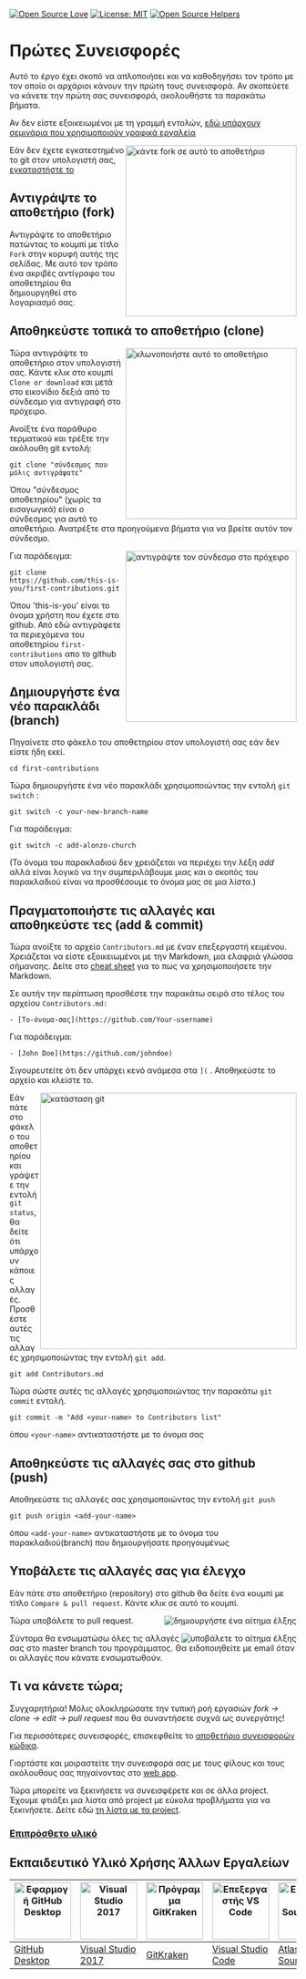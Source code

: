 ﻿[![Open Source Love](https://badges.frapsoft.com/os/v1/open-source.svg?v=103)](https://github.com/ellerbrock/open-source-badges/)
[![License: MIT](https://img.shields.io/badge/License-MIT-green.svg)](https://opensource.org/licenses/MIT)
[![Open Source Helpers](https://www.codetriage.com/roshanjossey/first-contributions/badges/users.svg)](https://www.codetriage.com/roshanjossey/first-contributions)

# Πρώτες Συνεισφορές

Αυτό το έργο έχει σκοπό να απλοποιήσει και να καθοδηγήσει τον τρόπο με τον οποίο οι αρχάριοι κάνουν την πρώτη τους συνεισφορά. Αν σκοπεύετε να κάνετε την πρώτη σας συνεισφορά, ακολουθήστε τα παρακάτω βήματα. 

Αν δεν είστε εξοικειωμένοι με τη γραμμή εντολών, [εδώ υπάρχουν σεμινάρια που χρησιμοποιούν γραφικά εργαλεία](https://github.com/firstcontributions/first-contributions#tutorials-using-other-tools)

<img align="right" width="300" src="https://firstcontributions.github.io/assets/Readme/fork.png" alt="κάντε fork σε αυτό το αποθετήριο" />

Εάν δεν έχετε εγκατεστημένο το git στον υπολογιστή σας, [εγκαταστήστε το](https://help.github.com/articles/set-up-git/)

## Αντιγράψτε το αποθετήριο (fork)

Αντιγράψτε το αποθετήριο πατώντας το κουμπί με τίτλο `Fork` στην κορυφή αυτής της σελίδας. Με αυτό τον τρόπο ένα ακριβές αντίγραφο του αποθετηρίου θα δημιουργηθεί στο λογαριασμό σας.

## Αποθηκεύστε τοπικά το αποθετήριο (clone)

<img align="right" width="300" src="https://firstcontributions.github.io/assets/Readme/clone.png" alt="κλωνοποιήστε αυτό το αποθετήριο" />

Τώρα αντιγράψτε το αποθετήριο στον υπολογιστή σας. Κάντε κλικ στο κουμπί `Clone or download` και μετά στο εικονίδιο δεξιά από το σύνδεσμο για αντιγραφή στο πρόχειρο.

Ανοίξτε ένα παράθυρο τερματικού και τρέξτε την ακόλουθη git εντολή:

```
git clone "σύνδεσμος που μόλις αντιγράψατε"
```

Όπου "σύνδεσμος αποθετηρίου" (χωρίς τα εισαγωγικά) είναι ο σύνδεσμος για αυτό το αποθετήριο. Ανατρέξτε στα προηγούμενα βήματα για να βρείτε αυτόν τον σύνδεσμο.

<img align="right" width="300" src="https://firstcontributions.github.io/assets/Readme/copy-to-clipboard.png" alt="αντιγράψτε τον σύνδεσμο στο πρόχειρο" />

Για παράδειγμα:

```
git clone https://github.com/this-is-you/first-contributions.git
```

Όπου 'this-is-you' είναι το όνομα χρήστη που έχετε στο github. Από εδώ αντιγράφετε τα περιεχόμενα του αποθετηρίου `first-contributions` απο το github στον υπολογιστή σας.

## Δημιουργήστε ένα νέο παρακλάδι (branch)

Πηγαίνετε στο φάκελο του αποθετηρίου στον υπολογιστή σας εάν δεν είστε ήδη εκεί.

```
cd first-contributions
```

Τώρα δημιουργήστε ένα νέο παρακλάδι χρησιμοποιώντας την εντολή `git switch` :

```
git switch -c your-new-branch-name
```

Για παράδειγμα:

```
git switch -c add-alonzo-church
```

(Το όνομα του παρακλαδιού δεν χρειάζεται να περιέχει την λέξη _add_ αλλά είναι λογικό να την συμπεριλάβουμε μιας και ο σκοπός του παρακλαδιού είναι να προσθέσουμε το όνομα μας σε μια λίστα.)

## Πραγματοποιήστε τις αλλαγές και αποθηκεύστε τες (add & commit)

Τώρα ανοίξτε το αρχείο `Contributors.md` με έναν επεξεργαστή κειμένου. Χρειάζεται να είστε εξοικειωμένοι με την Markdown, μια ελαφριά γλώσσα σήμανσης. Δείτε στο [cheat sheet](https://github.com/adam-p/markdown-here/wiki/Markdown-Cheatsheet) για το πως να χρησιμοποιήσετε την Markdown.

Σε αυτήν την περίπτωση προσθέστε την παρακάτω σειρά στο τέλος του αρχείου `Contributors.md:`

```
- [Το-όνομα-σας](https://github.com/Your-username)
```

Για παράδειγμα:

```
- [John Doe](https://github.com/johndoe)
```

Σιγουρευτείτε ότι δεν υπάρχει κενό ανάμεσα στα `](` . Αποθηκεύστε το αρχείο και κλείστε το.

<img align="right" width="450" src="https://firstcontributions.github.io/assets/Readme/git-status.png" alt="κατάσταση git" />

Εάν πάτε στο φάκελο του αποθετηρίου και γράψετε την εντολή `git status`, θα δείτε ότι υπάρχουν κάποιες αλλαγές. Προσθέστε αυτές τις αλλαγές χρησιμοποιώντας την εντολή `git add`.

```
git add Contributors.md
```

Τώρα σώστε αυτές τις αλλαγές χρησιμοποιώντας την παρακάτω `git commit` εντολή.

```
git commit -m "Add <your-name> to Contributors list"
```

όπου `<your-name>` αντικαταστήστε με το όνομα σας

## Αποθηκεύστε τις αλλαγές σας στο github (push)

Αποθηκεύστε τις αλλαγές σας χρησιμοποιώντας την εντολή `git push`

```
git push origin <add-your-name>
```

όπου `<add-your-name>` αντικαταστήστε με το όνομα του παρακλαδιού(branch) που δημιουργήσατε προηγουμένως

## Υποβάλετε τις αλλαγές σας για έλεγχο

Εάν πάτε στο αποθετήριο (repository) στο github θα δείτε ένα κουμπί με τίτλο `Compare & pull request`. Κάντε κλικ σε αυτό το κουμπί.

<img style="float: right;" src="https://firstcontributions.github.io/assets/Readme/compare-and-pull.png" alt="δημιουργήστε ένα αίτημα έλξης" />

Τώρα υποβάλετε το pull request.

<img style="float: right;" src="https://firstcontributions.github.io/assets/Readme/submit-pull-request.png" alt="υποβάλετε το αίτημα έλξης" />

Σύντομα θα ενσωματώσω όλες τις αλλαγές σας στο master branch του προγράμματος. Θα ειδοποιηθείτε με email όταν οι αλλαγές που κάνατε ενσωματωθούν.

## Τι να κάνετε τώρα;

Συγχαρητήρια! Μόλις ολοκληρώσατε την τυπική ροή εργασιών _fork -> clone -> edit -> pull request_ που θα συναντήσετε συχνά ως συνεργάτης! 

Για περισσότερες συνεισφορές, επισκεφθείτε το [αποθετήριο συνεισφορών κώδικα](https://github.com/firstcontributions/first-contributions).

Γιορτάστε και μοιραστείτε την συνεισφορά σας με τους φίλους και τους ακόλουθους σας πηγαίνοντας στο [web app](https://firstcontributions.github.io/#social-share).

Τώρα μπορείτε να ξεκινήσετε να συνεισφέρετε και σε άλλα project. Έχουμε φτιάξει μια λίστα από project με εύκολα προβλήματα για να ξεκινήσετε. Δείτε εδώ [τη λίστα με τα project](https://firstcontributions.github.io/#project-list).

### [Επιπρόσθετο υλικό](../additional-material/git_workflow_scenarios/additional-material.md)

## Εκπαιδευτικό Υλικό Χρήσης Άλλων Εργαλείων

| <a href="../gui-tool-tutorials/github-desktop-tutorial.md"><img alt="Εφαρμογή GitHub Desktop" src="https://desktop.github.com/images/desktop-icon.svg" width="100"></a> | <a href="../gui-tool-tutorials/github-windows-vs2017-tutorial.md"><img alt="Visual Studio 2017" src="https://upload.wikimedia.org/wikipedia/commons/c/cd/Visual_Studio_2017_Logo.svg" width="100"></a> | <a href="../gui-tool-tutorials/gitkraken-tutorial.md"><img alt="Πρόγραμμα GitKraken" src="https://firstcontributions.github.io/assets/gui-tool-tutorials/gitkraken-tutorial/gk-icon.png" width="100"></a> | <a href="../gui-tool-tutorials/github-windows-vs-code-tutorial.md"><img alt="Επεξεργαστής VS Code" src="https://upload.wikimedia.org/wikipedia/commons/1/1c/Visual_Studio_Code_1.35_icon.png" width=100></a> | <a href="../gui-tool-tutorials/sourcetree-macos-tutorial.md"><img alt="Εφαρμογή Sourcetree" src="https://wac-cdn.atlassian.com/dam/jcr:81b15cde-be2e-4f4a-8af7-9436f4a1b431/Sourcetree-icon-blue.svg" width=100></a> | <a href="../gui-tool-tutorials/github-windows-intellij-tutorial.md"><img alt="Πρόγραμμα IntelliJ IDEA" src="https://upload.wikimedia.org/wikipedia/commons/thumb/9/9c/IntelliJ_IDEA_Icon.svg/512px-IntelliJ_IDEA_Icon.svg.png" width=100></a> |
| --- | --- | --- | --- | --- | --- |
| [GitHub Desktop](../gui-tool-tutorials/github-desktop-tutorial.md) | [Visual Studio 2017](../gui-tool-tutorials/github-windows-vs2017-tutorial.md) | [GitKraken](../gui-tool-tutorials/gitkraken-tutorial.md) | [Visual Studio Code](../gui-tool-tutorials/github-windows-vs-code-tutorial.md) | [Atlassian Sourcetree](../gui-tool-tutorials/sourcetree-macos-tutorial.md) | [IntelliJ IDEA](../gui-tool-tutorials/github-windows-intellij-tutorial.md) |
